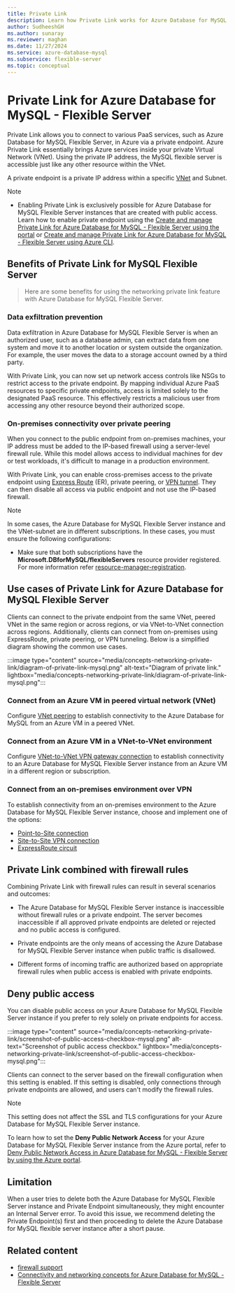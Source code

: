 ```yaml
---
title: Private Link
description: Learn how Private Link works for Azure Database for MySQL - Flexible Server.
author: SudheeshGH
ms.author: sunaray
ms.reviewer: maghan
ms.date: 11/27/2024
ms.service: azure-database-mysql
ms.subservice: flexible-server
ms.topic: conceptual
---
```


# Private Link for Azure Database for MySQL - Flexible Server


Private Link allows you to connect to various PaaS services, such as Azure Database for MySQL Flexible Server, in Azure via a private endpoint. Azure Private Link essentially brings Azure services inside your private Virtual Network (VNet). Using the private IP address, the MySQL flexible server is accessible just like any other resource within the VNet.

A private endpoint is a private IP address within a specific [VNet](/azure/virtual-network/virtual-networks-overview) and Subnet.

> [!NOTE]  
> - Enabling Private Link is exclusively possible for Azure Database for MySQL Flexible Server instances that are created with public access. Learn how to enable private endpoint using the [Create and manage Private Link for Azure Database for MySQL - Flexible Server using the portal](how-to-networking-private-link-portal.md) or [Create and manage Private Link for Azure Database for MySQL - Flexible Server using Azure CLI](how-to-networking-private-link-azure-cli.md).

## Benefits of Private Link for MySQL Flexible Server

> Here are some benefits for using the networking private link feature with Azure Database for MySQL Flexible Server.

### Data exfiltration prevention

Data exfiltration in Azure Database for MySQL Flexible Server is when an authorized user, such as a database admin, can extract data from one system and move it to another location or system outside the organization. For example, the user moves the data to a storage account owned by a third party.

With Private Link, you can now set up network access controls like NSGs to restrict access to the private endpoint. By mapping individual Azure PaaS resources to specific private endpoints, access is limited solely to the designated PaaS resource. This effectively restricts a malicious user from accessing any other resource beyond their authorized scope.

### On-premises connectivity over private peering

When you connect to the public endpoint from on-premises machines, your IP address must be added to the IP-based firewall using a server-level firewall rule. While this model allows access to individual machines for dev or test workloads, it's difficult to manage in a production environment.

With Private Link, you can enable cross-premises access to the private endpoint using [Express Route](https://azure.microsoft.com/services/expressroute/) (ER), private peering, or [VPN tunnel](/azure/vpn-gateway/). They can then disable all access via public endpoint and not use the IP-based firewall.

> [!NOTE]  
> In some cases, the Azure Database for MySQL Flexible Server instance and the VNet-subnet are in different subscriptions. In these cases, you must ensure the following configurations:
> - Make sure that both subscriptions have the **Microsoft.DBforMySQL/flexibleServers** resource provider registered. For more information refer [resource-manager-registration](/azure/azure-resource-manager/management/resource-providers-and-types).

## Use cases of Private Link for Azure Database for MySQL Flexible Server

Clients can connect to the private endpoint from the same VNet, peered VNet in the same region or across regions, or via VNet-to-VNet connection across regions. Additionally, clients can connect from on-premises using ExpressRoute, private peering, or VPN tunneling. Below is a simplified diagram showing the common use cases.

:::image type="content" source="media/concepts-networking-private-link/diagram-of-private-link-mysql.png" alt-text="Diagram of private link." lightbox="media/concepts-networking-private-link/diagram-of-private-link-mysql.png":::

### Connect from an Azure VM in peered virtual network (VNet)

Configure [VNet peering](/azure/virtual-network/tutorial-connect-virtual-networks-powershell) to establish connectivity to the Azure Database for MySQL from an Azure VM in a peered VNet.

### Connect from an Azure VM in a VNet-to-VNet environment

Configure [VNet-to-VNet VPN gateway connection](/azure/vpn-gateway/vpn-gateway-howto-vnet-vnet-resource-manager-portal) to establish connectivity to an Azure Database for MySQL Flexible Server instance from an Azure VM in a different region or subscription.

### Connect from an on-premises environment over VPN

To establish connectivity from an on-premises environment to the Azure Database for MySQL Flexible Server instance, choose and implement one of the options:

- [Point-to-Site connection](/azure/vpn-gateway/vpn-gateway-howto-point-to-site-rm-ps)
- [Site-to-Site VPN connection](/azure/vpn-gateway/vpn-gateway-create-site-to-site-rm-powershell)
- [ExpressRoute circuit](/azure/expressroute/expressroute-howto-linkvnet-portal-resource-manager)

## Private Link combined with firewall rules

Combining Private Link with firewall rules can result in several scenarios and outcomes:

- The Azure Database for MySQL Flexible Server instance is inaccessible without firewall rules or a private endpoint. The server becomes inaccessible if all approved private endpoints are deleted or rejected and no public access is configured.

- Private endpoints are the only means of accessing the Azure Database for MySQL Flexible Server instance when public traffic is disallowed.

- Different forms of incoming traffic are authorized based on appropriate firewall rules when public access is enabled with private endpoints.

## Deny public access

You can disable public access on your Azure Database for MySQL Flexible Server instance if you prefer to rely solely on private endpoints for access.

:::image type="content" source="media/concepts-networking-private-link/screenshot-of-public-access-checkbox-mysql.png" alt-text="Screenshot of public access checkbox." lightbox="media/concepts-networking-private-link/screenshot-of-public-access-checkbox-mysql.png":::

Clients can connect to the server based on the firewall configuration when this setting is enabled. If this setting is disabled, only connections through private endpoints are allowed, and users can't modify the firewall rules.

> [!NOTE]  
> This setting does not affect the SSL and TLS configurations for your Azure Database for MySQL Flexible Server instance.

To learn how to set the **Deny Public Network Access** for your Azure Database for MySQL Flexible Server instance from the Azure portal, refer to [Deny Public Network Access in Azure Database for MySQL - Flexible Server by using the Azure portal](how-to-networking-private-link-deny-public-access.md).

## Limitation

When a user tries to delete both the Azure Database for MySQL Flexible Server instance and Private Endpoint simultaneously, they might encounter an Internal Server error. To avoid this issue, we recommend deleting the Private Endpoint(s) first and then proceeding to delete the Azure Database for MySQL flexible server instance after a short pause.

## Related content

- [firewall support](concepts-networking-public.md)
- [Connectivity and networking concepts for Azure Database for MySQL - Flexible Server](concepts-networking.md)
